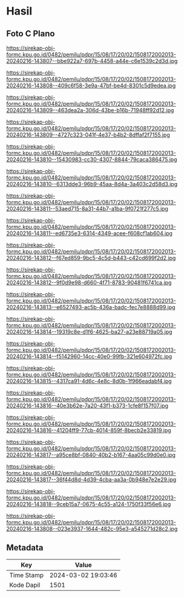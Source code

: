 # Hasil

## Foto C Plano

https://sirekap-obj-formc.kpu.go.id/0482/pemilu/pdpr/15/08/17/20/02/1508172002013-20240216-143807--bbe922a7-697b-4458-a44e-c6e1539c2d3d.jpg

https://sirekap-obj-formc.kpu.go.id/0482/pemilu/pdpr/15/08/17/20/02/1508172002013-20240216-143808--409c6f58-3e9a-47bf-be4d-8301c5d9edea.jpg

https://sirekap-obj-formc.kpu.go.id/0482/pemilu/pdpr/15/08/17/20/02/1508172002013-20240216-143809--463dea2a-306d-43be-b16b-71948ff92d12.jpg

https://sirekap-obj-formc.kpu.go.id/0482/pemilu/pdpr/15/08/17/20/02/1508172002013-20240216-143809--4727c323-041f-4e37-b4b2-8dffaf2f7155.jpg

https://sirekap-obj-formc.kpu.go.id/0482/pemilu/pdpr/15/08/17/20/02/1508172002013-20240216-143810--15430983-cc30-4307-8844-79caca386475.jpg

https://sirekap-obj-formc.kpu.go.id/0482/pemilu/pdpr/15/08/17/20/02/1508172002013-20240216-143810--6313dde3-96b9-45aa-8d4a-3a403c2d58d3.jpg

https://sirekap-obj-formc.kpu.go.id/0482/pemilu/pdpr/15/08/17/20/02/1508172002013-20240216-143811--53aed715-8a31-44b7-a1ba-9f0721f277c5.jpg

https://sirekap-obj-formc.kpu.go.id/0482/pemilu/pdpr/15/08/17/20/02/1508172002013-20240216-143811--ed6735e3-6314-4349-acee-f608cf1ab604.jpg

https://sirekap-obj-formc.kpu.go.id/0482/pemilu/pdpr/15/08/17/20/02/1508172002013-20240216-143812--f67ed859-9bc5-4c5d-b443-c42cd699f2d2.jpg

https://sirekap-obj-formc.kpu.go.id/0482/pemilu/pdpr/15/08/17/20/02/1508172002013-20240216-143812--9f0d9e98-d660-4f71-8783-90481f6741ca.jpg

https://sirekap-obj-formc.kpu.go.id/0482/pemilu/pdpr/15/08/17/20/02/1508172002013-20240216-143813--e6527493-ac5b-436a-badc-fec7e8888d99.jpg

https://sirekap-obj-formc.kpu.go.id/0482/pemilu/pdpr/15/08/17/20/02/1508172002013-20240216-143814--19319c8e-d1f6-4625-ba27-a23e88719a05.jpg

https://sirekap-obj-formc.kpu.go.id/0482/pemilu/pdpr/15/08/17/20/02/1508172002013-20240216-143814--f5142960-14cc-40e0-99fb-321e604972fc.jpg

https://sirekap-obj-formc.kpu.go.id/0482/pemilu/pdpr/15/08/17/20/02/1508172002013-20240216-143815--4317ca91-4d6c-4e8c-8d0b-1f966eadabf4.jpg

https://sirekap-obj-formc.kpu.go.id/0482/pemilu/pdpr/15/08/17/20/02/1508172002013-20240216-143816--40e3b62e-7a20-43f1-b373-1cfe8f157f07.jpg

https://sirekap-obj-formc.kpu.go.id/0482/pemilu/pdpr/15/08/17/20/02/1508172002013-20240216-143816--41204ff9-77cb-4014-859f-8becb2e33819.jpg

https://sirekap-obj-formc.kpu.go.id/0482/pemilu/pdpr/15/08/17/20/02/1508172002013-20240216-143817--a95ce8bf-0840-40b2-b167-4aa05c99d0e0.jpg

https://sirekap-obj-formc.kpu.go.id/0482/pemilu/pdpr/15/08/17/20/02/1508172002013-20240216-143817--36f44d8d-4d39-4cba-aa3a-0b948e7e2e29.jpg

https://sirekap-obj-formc.kpu.go.id/0482/pemilu/pdpr/15/08/17/20/02/1508172002013-20240216-143818--9ceb15a7-0675-4c55-a124-1750f33f56e6.jpg

https://sirekap-obj-formc.kpu.go.id/0482/pemilu/pdpr/15/08/17/20/02/1508172002013-20240216-143808--023e3937-1644-482c-95e3-a545271d28c2.jpg


## Metadata

| Key        | Value               |
| ---------- | ------------------- |
| Time Stamp | 2024-03-02 19:03:46 |
| Kode Dapil | 1501                |



